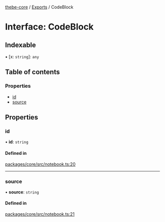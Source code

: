 [thebe-core](../README.md) / [Exports](../modules.md) / CodeBlock

# Interface: CodeBlock

## Indexable

▪ [x: `string`]: `any`

## Table of contents

### Properties

- [id](CodeBlock.md#id)
- [source](CodeBlock.md#source)

## Properties

### id

• **id**: `string`

#### Defined in

[packages/core/src/notebook.ts:20](https://github.com/executablebooks/thebe/blob/280bb7d/packages/core/src/notebook.ts#L20)

___

### source

• **source**: `string`

#### Defined in

[packages/core/src/notebook.ts:21](https://github.com/executablebooks/thebe/blob/280bb7d/packages/core/src/notebook.ts#L21)
